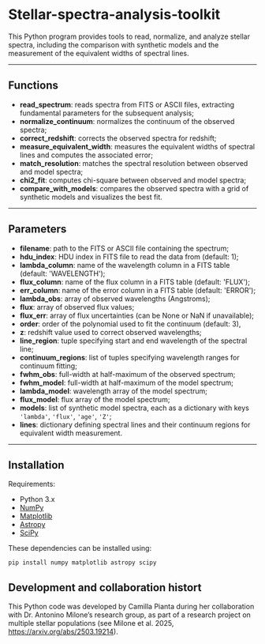 # Stellar-spectra-analysis-toolkit

This Python program provides tools to read, normalize, and analyze stellar spectra, including the comparison with synthetic models and the measurement of the equivalent widths of spectral lines.

---

## Functions

* **read_spectrum**: reads spectra from FITS or ASCII files, extracting fundamental parameters for the subsequent analysis;
* **normalize_continuum**: normalizes the continuum of the observed spectra;
* **correct_redshift**: corrects the observed spectra for redshift;
* **measure_equivalent_width**: measures the equivalent widths of spectral lines and computes the associated error;
* **match_resolution**: matches the spectral resolution between observed and model spectra;
* **chi2_fit**: computes chi-square between observed and model spectra;
* **compare_with_models**: compares the observed spectra with a grid of synthetic models and visualizes the best fit.

---

## Parameters

* **filename**: path to the FITS or ASCII file containing the spectrum;
* **hdu_index**: HDU index in FITS file to read the data from (default: 1);
* **lambda_column**: name of the wavelength column in a FITS table (default: 'WAVELENGTH');
* **flux_column**: name of the flux column in a FITS table (default: 'FLUX');
* **err_column**: name of the error column in a FITS table (default: 'ERROR');
* **lambda_obs**: array of observed wavelengths (Angstroms);
* **flux**: array of observed flux values;
* **flux_err**: array of flux uncertainties (can be None or NaN if unavailable);
* **order**: order of the polynomial used to fit the continuum (default: 3),
* **z**: redshift value used to correct observed wavelengths;
* **line_region**: tuple specifying start and end wavelength of the spectral line;
* **continuum_regions**: list of tuples specifying wavelength ranges for continuum fitting;
* **fwhm_obs**: full-width at half-maximum of the observed spectrum;
* **fwhm_model**: full-width at half-maximum of the model spectrum;
* **lambda_model**: wavelength array of the model spectrum;
* **flux_model**: flux array of the model spectrum;
* **models**: list of synthetic model spectra, each as a dictionary with keys `'lambda'`, `'flux'`, `'age'`, `'Z'`;
* **lines**: dictionary defining spectral lines and their continuum regions for equivalent width measurement.

---

## Installation

Requirements:

- Python 3.x
- [NumPy](https://numpy.org/)
- [Matplotlib](https://matplotlib.org/)
- [Astropy](https://www.astropy.org/)
- [SciPy](https://scipy.org/)

These dependencies can be installed using:

```bash
pip install numpy matplotlib astropy scipy
```

## Development and collaboration histort

This Python code was developed by Camilla Pianta during her collaboration with Dr. Antonino Milone’s research group, as part of a research project on multiple stellar populations (see Milone et al. 2025, https://arxiv.org/abs/2503.19214).
